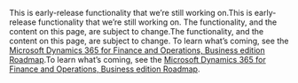 <span data-ttu-id="943e8-101">This is early-release functionality that we’re still working on.</span><span class="sxs-lookup"><span data-stu-id="943e8-101">This is early-release functionality that we’re still working on.</span></span> <span data-ttu-id="943e8-102">The functionality, and the content on this page, are subject to change.</span><span class="sxs-lookup"><span data-stu-id="943e8-102">The functionality, and the content on this page, are subject to change.</span></span> <span data-ttu-id="943e8-103">To learn what’s coming, see the [Microsoft Dynamics 365 for Finance and Operations, Business edition Roadmap](https://go.microsoft.com/fwlink/?linkid=842139).</span><span class="sxs-lookup"><span data-stu-id="943e8-103">To learn what’s coming, see the [Microsoft Dynamics 365 for Finance and Operations, Business edition Roadmap](https://go.microsoft.com/fwlink/?linkid=842139).</span></span>
